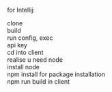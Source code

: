 for Intellij:

clone  
build  
run config, exec  
api key  
cd into client  
realise u need node  
install node  
npm install for package installation  
npm run build in client  
